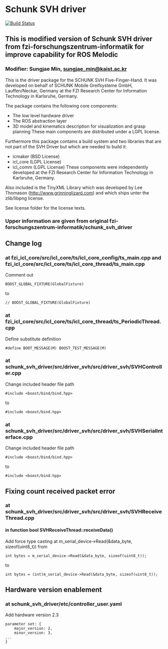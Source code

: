 # Schunk SVH driver
[![Build Status](https://travis-ci.org/fzi-forschungszentrum-informatik/schunk_svh_driver.svg?branch=master)](https://travis-ci.org/fzi-forschungszentrum-informatik/schunk_svh_driver)


## This is modified version of Schunk SVH driver from fzi-forschungszentrum-informatik for improve capability for ROS Melodic
### Modifier: Sungjae Min, sungjae_min@kaist.ac.kr

This is the driver package for the SCHUNK SVH Five-Finger-Hand.
It was developed on behalf of SCHUNK Mobile Greifsysteme GmbH, Lauffen/Neckar, Germany
at the FZI Research Center for Information Technology in Karlsruhe, Germany.

The package contains the following core components:
- The low level hardware driver
- The ROS abstraction layer
- 3D model and kinematics description for visualization and grasp planning
These main components are distributed under a LGPL license.

Furthermore this package contains a build system and two libraries that are not
part of the SVH Driver but which are needed to build it:
- icmaker  (BSD License)
- icl_core (LGPL License)
- icl_comm (LGPL License)
These components were independently developed at the
FZI Research Center for Information Technology in Karlsruhe, Germany.

Also included is the TinyXML Library which was developed by
Lee Thomason (http://www.grinninglizard.com)
and which ships unter the zlib/libpng license.


See license folder for the license texts.

### Upper information are given from original fzi-forschungszentrum-informatik/schunk_svh_driver

## Change log
### at fzi_icl_core/src/icl_core/ts/icl_core_config/ts_main.cpp and fzi_icl_core/src/icl_core/ts/icl_core_thread/ts_main.cpp
Comment out 

    BOOST_GLOBAL_FIXTURE(GlobalFixture)

to

    // BOOST_GLOBAL_FIXTURE(GlobalFixture)


### at fzi_icl_core/src/icl_core/ts/icl_core_thread/ts_PeriodicThread.cpp
Define substitute definition

    #define BOOT_MESSAGE(M) BOOST_TEST_MESSAGE(M)


### at schunk_svh_driver/src/driver_svh/src/driver_svh/SVHController.cpp
Change included header file path

    #include <boost/bind/bind.hpp>

to

    #include <boost/bind.hpp>


### at schunk_svh_driver/src/driver_svh/src/driver_svh/SVHSerialInterface.cpp
Change included header file path

    #include <boost/bind/bind.hpp>

to

    #include <boost/bind.hpp>

## Fixing count received packet error
### at schunk_svh_driver/src/driver_svh/src/driver_svh/SVHReceiveThread.cpp
#### in function bool SVHReceiveThread::receiveData()
Add force type casting at m_serial_device->Read(&data_byte, sizeof(uint8_t))
from

    int bytes = m_serial_device->Read(&data_byte, sizeof(uint8_t));

to

    int bytes = (int)m_serial_device->Read(&data_byte, sizeof(uint8_t));



## Hardware version enablement
### at schunk_svh_driver/etc/controller_user.yaml
Add hardware version 2.3

    parameter set: {
        major_version: 2,
        minor_version: 3,
    ...
    }
